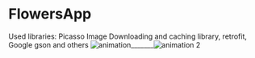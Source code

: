 # FlowersApp
Used libraries: Picasso Image Downloading and caching library, retrofit, Google gson and others
![animation](https://user-images.githubusercontent.com/20156577/30773315-261e0808-a077-11e7-9afb-f80bd5275b6d.gif)_______![animation 2](https://user-images.githubusercontent.com/20156577/31053979-2e2f744c-a6b1-11e7-9260-e4023c8ae3ba.gif)

